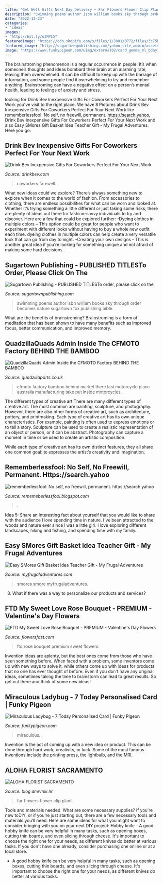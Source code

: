 ```yaml
---
title: "Get Well Gifts Next Day Delivery ~ Far Flowers Flower Clip Plant"
description: "Swimming poems author isbn william books sky through order becomes nature sugartown fox publishing bible"
date: "2022-12-23"
categories:
- "ideas"
images:
- "http://bit.ly/oJMP15"
featuredImage: "https://cdn.shopify.com/s/files/1/3001/0772/files/3c75b043-a768-42a8-8a55-af24851803fa_480x480.jpg?v=1605903070"
featured_image: "http://sugartownpublishing.com/yahoo_site_admin/assets/images/SwimmingTheSky_250_sharpened.232102133_std.jpg"
image: "https://www.funkypigeon.com/uimg/external02/card_gemma_ml_bday18_age7fave_255775_p.jpg?w=284"
---
```



The brainstroming phenomenon is a regular occurrence in people. It’s when someone’s thoughts and ideas bombard their brain at an alarming rate, leaving them overwhelmed. It can be difficult to keep up with the barrage of information, and some people find it overwhelming to try and remember anything. Brainstroming can have a negative effect on a person’s mental health, leading to feelings of anxiety and stress.

	

		
looking for Drink Bev Inexpensive Gifts For Coworkers Perfect For Your Next Work you've visit to the right place. We have 8 Pictures about Drink Bev Inexpensive Gifts For Coworkers Perfect For Your Next Work like rememberlessfool: No self, no freewill, permanent. https://search.yahoo, Drink Bev Inexpensive Gifts For Coworkers Perfect For Your Next Work and also Easy SMores Gift Basket Idea Teacher Gift - My Frugal Adventures. Here you go:
		
    
## Drink Bev Inexpensive Gifts For Coworkers Perfect For Your Next Work

<img loading=lazy src="https://cdn.shopify.com/s/files/1/3001/0772/files/3c75b043-a768-42a8-8a55-af24851803fa_480x480.jpg?v=1605903070" onerror="this.onerror=null;this.src='https://tse2.mm.bing.net/th?id=OIP.7cbNOM2k_cbKo2l1icTXiQAAAA&amp;pid=15.1';" alt="Drink Bev Inexpensive Gifts For Coworkers Perfect For Your Next Work">

_Source: drinkbev.com_

>coworkers farewell. 

	

What new ideas could we explore?
There’s always something new to explore when it comes to the world of fashion. From accessories to clothing, there are endless possibilities for what can be worn and looked at. Whether it’s trying something a little different or just taking some risks, there are plenty of ideas out there for fashion-savvy individuals to try and discover. Here are a few that could be explored further: 
-Dyeing clothes in multiple colors – This option could be great for people who want to experiment with different looks without having to buy a whole new outfit each time. dyeing clothes in multiple colors can help create a very versatile look that can go from day to night. 
-Creating your own designs – This is another great idea if you’re looking for something unique and not afraid of making some hard decisions.

    
## Sugartown Publishing - PUBLISHED TITLESTo Order, Please Click On The

<img loading=lazy src="http://sugartownpublishing.com/yahoo_site_admin/assets/images/SwimmingTheSky_250_sharpened.232102133_std.jpg" onerror="this.onerror=null;this.src='https://tse2.mm.bing.net/th?id=OIP.s7ubBujhCvZb_GX74VXhPwHaLH&amp;pid=15.1';" alt="Sugartown Publishing - PUBLISHED TITLESTo order, please click on the">

_Source: sugartownpublishing.com_

>swimming poems author isbn william books sky through order becomes nature sugartown fox publishing bible. 

	

What are the benefits of brainstroming?
Brainstroming is a form of meditation that has been shown to have many benefits such as improved focus, better communication, and improved memory.

    
## QuadzillaQuads Admin Inside The CFMOTO Factory BEHIND THE BAMBOO

<img loading=lazy src="http://cdn.shopify.com/s/files/1/0037/7248/1647/articles/thumbnail_228ce3f4-1004-496c-900c-ebffb361289e_1024x1024.png?v=1550579427" onerror="this.onerror=null;this.src='https://tse4.mm.bing.net/th?id=OIP.H350M0eE4ZiBSsygXZTzmAHaHa&amp;pid=15.1';" alt="QuadzillaQuads Admin Inside the CFMOTO Factory BEHIND THE BAMBOO">

_Source: quadzillaparts.co.uk_

>cfmoto factory bamboo behind market there last motorcycle place australia manufacturing take put inside motorcycles. 

	

The different types of creative art
There are many different types of creative art. The most common are painting, sculpture, and photography. However, there are also other forms of creative art, such as architecture, pottery, and printmaking.
Each type of creative art has its own unique characteristics. For example, painting is often used to express emotions or to tell a story. Sculpture can be used to create a realistic representation of an object or person, or it can be abstract. Photography can capture a moment in time or be used to create an artistic composition.

While each type of creative art has its own distinct features, they all share one common goal: to expresses the artist’s creativity and imagination.

    
## Rememberlessfool: No Self, No Freewill, Permanent. Https://search.yahoo

<img loading=lazy src="https://lh3.googleusercontent.com/proxy/BwOsy04-dfVWg3DPsV41NVEJx8MwP_QAy85insqTfeZ7R0pgkk2haMe5Hu-sGwRwuth1ZUv3pshosvMv1UgzSaKPvBU=w1200-h630-n-k-no-nu" onerror="this.onerror=null;this.src='https://tse1.mm.bing.net/th?id=OIP.0-0-czHoc565JLFPF0Kc6QHaFj&amp;pid=15.1';" alt="rememberlessfool: No self, no freewill, permanent. https://search.yahoo">

_Source: rememeberlessfool.blogspot.com_

>. 

	

Idea 5: Share an interesting fact about yourself that you would like to share with the audience
I love spending time in nature. I've been attracted to the woods and nature ever since I was a little girl. I love exploring different landscapes, hiking and fishing, and spending time with my family.

    
## Easy SMores Gift Basket Idea Teacher Gift - My Frugal Adventures

<img loading=lazy src="http://myfrugaladventures.com/wp-content/uploads/2014/06/Smores-gift-basket-idea-fun-summer-gift-or-for-Teacher-Appreciation-333x500.jpg" onerror="this.onerror=null;this.src='https://tse2.mm.bing.net/th?id=OIP.zbskxvKzItttPIZd2SPE1AHaLH&amp;pid=15.1';" alt="Easy SMores Gift Basket Idea Teacher Gift - My Frugal Adventures">

_Source: myfrugaladventures.com_

>smores smore myfrugaladventures. 

	

3. What if there was a way to personalize our products and services?

    
## FTD My Sweet Love Rose Bouquet - PREMIUM - Valentine&#039;s Day Flowers

<img loading=lazy src="http://flowersfast.com/f4377pl.jpg" onerror="this.onerror=null;this.src='https://tse2.mm.bing.net/th?id=OIP.3R1tYWvcsTV3j8C7gqKHtgHaIT&amp;pid=15.1';" alt="FTD My Sweet Love Rose Bouquet - PREMIUM - Valentine&#039;s Day Flowers">

_Source: flowersfast.com_

>ftd rose bouquet premium sweet flowers. 

	

Invention ideas are aplenty, but the best ones come from those who have seen something before. When faced with a problem, some inventors come up with new ways to solve it, while others come up with ideas for products that no one has ever thought of before. Even if you don't have any original ideas, sometimes taking the time to brainstorm can lead to great results. So get out there and think of some new ideas!

    
## Miraculous Ladybug - 7 Today Personalised Card | Funky Pigeon

<img loading=lazy src="https://www.funkypigeon.com/uimg/external02/card_gemma_ml_bday18_age7fave_255775_p.jpg?w=284" onerror="this.onerror=null;this.src='https://tse1.mm.bing.net/th?id=OIP.6-UCJ8TcU33f4LsgOjtNHwAAAA&amp;pid=15.1';" alt="Miraculous Ladybug - 7 Today Personalised Card | Funky Pigeon">

_Source: funkypigeon.com_

>miraculous. 

	

Invention is the act of coming up with a new idea or product. This can be done through hard work, creativity, or luck. Some of the most famous inventions include the printing press, the lightbulb, and the MRI.

    
## ALOHA FLORIST SACRAMENTO

<img loading=lazy src="http://bit.ly/oJMP15" onerror="this.onerror=null;this.src='https://tse2.mm.bing.net/th?id=OIP.Nmh62_TcLCWXZNsf9Tqs3wHaFB&amp;pid=15.1';" alt="ALOHA FLORIST SACRAMENTO">

_Source: blog.dnevnik.hr_

>far flowers flower clip plant. 

	

Tools and materials needed: What are some necessary supplies?
If you're new toDIY, or if you're just starting out, there are a few necessary tools and materials you'll need. Here are some ideas for what you might want to consider bringing with you on your next DIY project:
Hobby knife - A good hobby knife can be very helpful in many tasks, such as opening boxes, cutting thin boards, and even slicing through cheese. It's important to choose the right one for your needs, as different knives do better at various tasks. If you don't have one already, consider purchasing one online or at a local store.

- A good hobby knife can be very helpful in many tasks, such as opening boxes, cutting thin boards, and even slicing through cheese. It's important to choose the right one for your needs, as different knives do better at various tasks.

